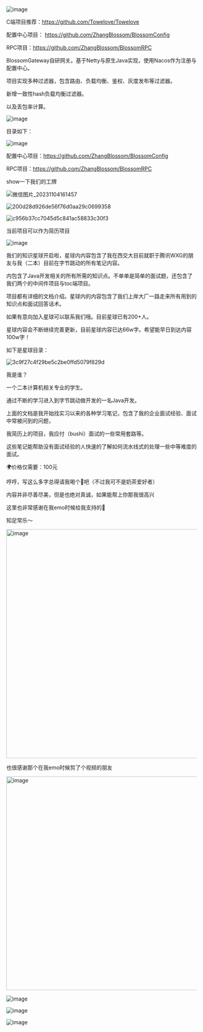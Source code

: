 ![image](https://github.com/ZhangBlossom/BlossomGateway/assets/110703773/82ee1d75-99e3-4d9f-8df9-455f09a58cf3)


C端项目推荐：https://github.com/Towelove/Towelove

配置中心项目： https://github.com/ZhangBlossom/BlossomConfig

RPC项目：https://github.com/ZhangBlossom/BlossomRPC

BlossomGateway自研网关。基于Netty与原生Java实现，使用Nacos作为注册与配置中心。

项目实现多种过滤器，包含路由、负载均衡、鉴权、灰度发布等过滤器。

新增一致性hash负载均衡过滤器。

以及丢包率计算。

![image](https://github.com/ZhangBlossom/BlossomGateway/assets/110703773/f138cd5f-cab1-40b4-90d3-d8e518845f2f)


目录如下：

![image](https://github.com/ZhangBlossom/BlossomGateway/assets/110703773/df3b0ad6-6b81-4a03-844a-bda348c614ce)


配置中心项目：https://github.com/ZhangBlossom/BlossomConfig

RPC项目：https://github.com/ZhangBlossom/BlossomRPC

show一下我们的工牌

![微信图片_20231104161457](https://github.com/ZhangBlossom/BlossomGateway/assets/110703773/423d4a34-a86e-467b-9bf5-255cc242f16f)

![200d28d926de56f76d0aa29c0699358](https://github.com/ZhangBlossom/BlossomGateway/assets/110703773/e8139512-db82-4b8e-be7b-9a1000c309d1)

![c956b37cc7045d5c841ac58833c30f3](https://github.com/ZhangBlossom/BlossomGateway/assets/110703773/abf93eb0-a9ee-44a9-a2da-546b2661fa62)


当前项目可以作为简历项目

![image](https://github.com/ZhangBlossom/BlossomGateway/assets/110703773/adae1381-e7a6-4199-8296-67663aa171e3)



我们的知识星球开启啦，星球内内容包含了我在西交大目前就职于腾讯WXG的朋友与我（二本）目前在字节跳动的所有笔记内容。

内包含了Java开发相关的所有所需的知识点。不单单是简单的面试题，还包含了我们两个的中间件项目与toc端项目。

项目都有详细的文档介绍。星球内的内容包含了我们上岸大厂一路走来所有用到的知识点和面试回答话术。                                          

如果有意向加入星球可以联系我们哦。目前星球已有200+人。

星球内容会不断继续完善更新，目前星球内容已达66w字。希望能早日到达内容100w字！    

如下是星球目录：

![3c9f27c4f29be5c2be0ffd5079f829d](https://github.com/ZhangBlossom/BlossomGateway/assets/110703773/7fcb03e4-714d-4cc6-b522-e47c4256901f)


我是谁？

一个二本计算机相关专业的学生。

通过不断的学习进入到字节跳动做开发的一名Java开发。

上面的文档是我开始找实习以来的各种学习笔记，包含了我的企业面试经验、面试中常被问到的问题，

我简历上的项目，我应付（bushi）面试的一些常用套路等。

这些笔记能帮助没有面试经验的人快速的了解如何流水线式的处理一些中等难度的面试。

🌍价格仅需要：100元

哼哼，写这么多字总得请我喝个🍵吧（不过我可不是奶茶爱好者）

内容并非尽善尽美，但是也绝对真诚，如果能帮上你那我很高兴

这里也非常感谢在我emo时候给我支持的👬

知足常乐～

<img width="605" alt="image" src="https://github.com/ZhangBlossom/BlossomGateway/assets/110703773/3b87ca53-8637-4f2b-b94d-b1af5ca317d5">

也很感谢那个在我emo时候剪了个视频的朋友

<img width="565" alt="image" src="https://github.com/ZhangBlossom/BlossomGateway/assets/110703773/fa9a5ede-49b3-4f43-abb6-eb9ec5f3b32b">


![image](https://github.com/ZhangBlossom/BlossomGateway/assets/110703773/fbd12c89-ca55-4efc-b8b7-c6c0dd0061ac)

![image](https://github.com/ZhangBlossom/BlossomGateway/assets/110703773/aa530be4-a00a-4598-a2a9-be6e2a4c11ee)

![image](https://github.com/ZhangBlossom/BlossomGateway/assets/110703773/61c9cfb1-f6fb-4dc1-8d2d-e39ac7546470)





